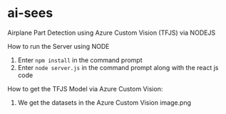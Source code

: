 # ai-sees

Airplane Part Detection using Azure Custom Vision (TFJS) via NODEJS

How to run the Server using NODE

1. Enter ``npm install`` in the command prompt
2. Enter ``node server.js`` in the command prompt along with the react js code 


How to get the TFJS Model via Azure Custom Vision:
1. We get the datasets in the Azure Custom Vision
image.png
